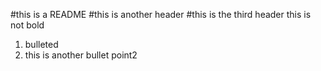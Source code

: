 #this is a README
#this is another header
#this is the third header
this is not bold
1. bulleted
2. this is another bullet point2
